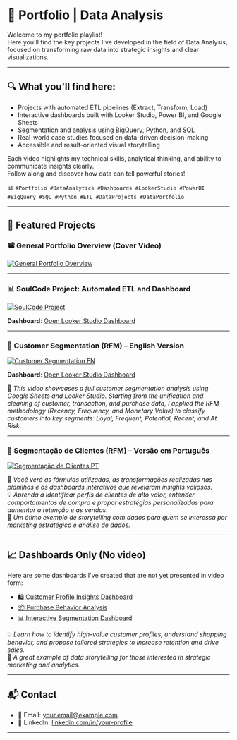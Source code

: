 # 🎯 Portfolio | Data Analysis

Welcome to my portfolio playlist!  
Here you'll find the key projects I've developed in the field of Data Analysis, focused on transforming raw data into strategic insights and clear visualizations.

---

## 🔍 What you'll find here:

- Projects with automated ETL pipelines (Extract, Transform, Load)  
- Interactive dashboards built with Looker Studio, Power BI, and Google Sheets  
- Segmentation and analysis using BigQuery, Python, and SQL  
- Real-world case studies focused on data-driven decision-making  
- Accessible and result-oriented visual storytelling  

Each video highlights my technical skills, analytical thinking, and ability to communicate insights clearly.  
Follow along and discover how data can tell powerful stories!

📊 `#Portfolio #DataAnalytics #Dashboards #LookerStudio #PowerBI #BigQuery #SQL #Python #ETL #DataProjects #DataPortfolio`

---

## 📌 Featured Projects

### 📽️ General Portfolio Overview (Cover Video)
[![General Portfolio Overview](https://img.youtube.com/vi/uP_FguBz6xs/0.jpg)](https://youtu.be/uP_FguBz6xs)

---

### 📊 SoulCode Project: Automated ETL and Dashboard
[![SoulCode Project](https://img.youtube.com/vi/Um5dEZ5_UQg/0.jpg)](https://youtu.be/Um5dEZ5_UQg)

**Dashboard**: [Open Looker Studio Dashboard](https://lookerstudio.google.com/reporting/cc94f953-4b7c-4073-aa51-5b84f3d349ba)

---

### 👥 Customer Segmentation (RFM) – English Version
[![Customer Segmentation EN](https://img.youtube.com/vi/-pFPtI7NVTQ/0.jpg)](https://youtu.be/-pFPtI7NVTQ)

**Dashboard**: [Open Looker Studio Dashboard](https://lookerstudio.google.com/reporting/6a5294c0-8e8c-4d63-9d5e-de8e7b2b137b)

📌 _This video showcases a full customer segmentation analysis using Google Sheets and Looker Studio. Starting from the unification and cleaning of customer, transaction, and purchase data, I applied the RFM methodology (Recency, Frequency, and Monetary Value) to classify customers into key segments: Loyal, Frequent, Potential, Recent, and At Risk._

---

### 👥 Segmentação de Clientes (RFM) – Versão em Português
[![Segmentação de Clientes PT](https://img.youtube.com/vi/Iw6tTjKaWW8/0.jpg)](https://youtu.be/Iw6tTjKaWW8)

📌 _Você verá as fórmulas utilizadas, as transformações realizadas nas planilhas e os dashboards interativos que revelaram insights valiosos._  
💡 _Aprenda a identificar perfis de clientes de alto valor, entender comportamentos de compra e propor estratégias personalizadas para aumentar a retenção e as vendas._  
🎯 _Um ótimo exemplo de storytelling com dados para quem se interessa por marketing estratégico e análise de dados._

---

## 📈 Dashboards Only (No video)

Here are some dashboards I've created that are not yet presented in video form:

- [🛍️ Customer Profile Insights Dashboard](https://drive.google.com/file/d/1Me4aUDwu_-nYrVtvWHkeQtvmo7tdczNm/view?usp=drive_link)
- [📦 Purchase Behavior Analysis](https://drive.google.com/file/d/11zfjk8F_WJSK5rRMqUblP6mN17pO0Urg/view?usp=drive_link)
- [📊 Interactive Segmentation Dashboard](https://drive.google.com/file/d/1EXaC9Om9Nypj_OOYdaySfdpfCq33KEeU/view?usp=drive_link)

💡 _Learn how to identify high-value customer profiles, understand shopping behavior, and propose tailored strategies to increase retention and drive sales._  
🎯 _A great example of data storytelling for those interested in strategic marketing and analytics._

---

## 📬 Contact

- 📧 Email: your.email@example.com  
- 💼 LinkedIn: [linkedin.com/in/your-profile](www.linkedin.com/in/ellen-noda)

---
